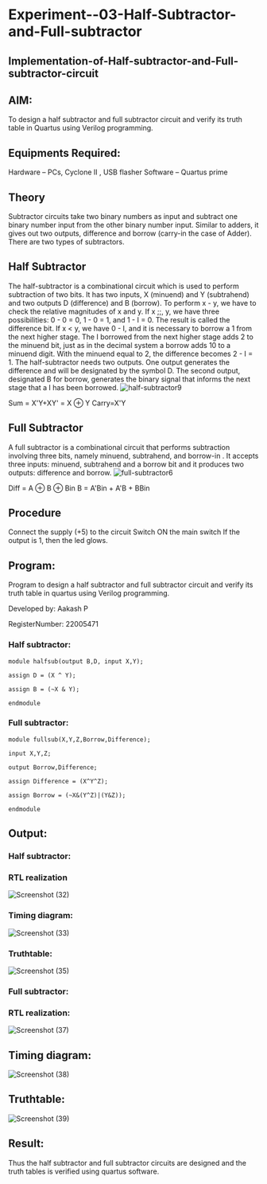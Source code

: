 # Experiment--03-Half-Subtractor-and-Full-subtractor
## Implementation-of-Half-subtractor-and-Full-subtractor-circuit
## AIM:
To design a half subtractor and full subtractor circuit and verify its truth table in Quartus using Verilog programming.

## Equipments Required:
Hardware – PCs, Cyclone II , USB flasher
Software – Quartus prime
## Theory
Subtractor circuits take two binary numbers as input and subtract one binary number input from the other binary number input. Similar to adders, it gives out two outputs, difference and borrow (carry-in the case of Adder). There are two types of subtractors.

## Half Subtractor
The half-subtractor is a combinational circuit which is used to perform subtraction of two bits. It has two inputs, X (minuend) and Y (subtrahend) and two outputs D (difference) and B (borrow). To perform x - y, we have to check the relative magnitudes of x and y. If x ;;, y, we have three possibilities: 0 - 0 = 0, 1 - 0 = 1, and 1 - I = 0. The result is called the difference bit. If x < y, we have 0 - I, and it is necessary to borrow a 1 from the next higher stage. The I borrowed from the next higher stage adds 2 to the minuend bit, just as in the decimal system a borrow adds 10 to a minuend digit. With the minuend equal to 2, the difference becomes 2 - I = 1. The half-subtractor needs two outputs. One output generates the difference and will be designated by the symbol D. The second output, designated B for borrow, generates the binary signal that informs the next stage that a I has been borrowed.
![half-subtractor9](https://user-images.githubusercontent.com/36288975/166112538-58c3bc7c-ee5d-4e6a-ac8d-8e8328efe27a.png)


Sum = X'Y+XY' = X ⊕ Y
Carry=X'Y

## Full Subtractor
A full subtractor is a combinational circuit that performs subtraction involving three bits, namely minuend, subtrahend, and borrow-in . It accepts three inputs: minuend, subtrahend and a borrow bit and it produces two outputs: difference and borrow. 
![full-subtractor6](https://user-images.githubusercontent.com/36288975/166112541-24c68359-3de8-4674-ae22-8272ffc385ed.png)


Diff = A ⊕ B ⊕ Bin B = A'Bin + A'B + BBin

## Procedure

Connect the supply (+5) to the circuit Switch ON the main switch If the output is 1, 
then the led glows.

## Program:

Program to design a half subtractor and full subtractor circuit and verify its truth table in quartus using Verilog programming.

Developed by: Aakash P

RegisterNumber: 22005471 

### Half subtractor: 
````
module halfsub(output B,D, input X,Y); 

assign D = (X ^ Y); 

assign B = (~X & Y);

endmodule
````
### Full subtractor: 
````
module fullsub(X,Y,Z,Borrow,Difference); 

input X,Y,Z; 

output Borrow,Difference; 

assign Difference = (X^Y^Z); 

assign Borrow = (~X&(Y^Z)|(Y&Z)); 

endmodule
````
## Output:

### Half subtractor:

### RTL realization

![Screenshot (32)](https://user-images.githubusercontent.com/118799103/211162768-7e47986b-45dd-4845-b249-32c182c1c29f.png)

### Timing diagram:

![Screenshot (33)](https://user-images.githubusercontent.com/118799103/211162789-0f44a91a-cda1-4c86-a20b-bd4e2c5cfb5c.png)

### Truthtable:

![Screenshot (35)](https://user-images.githubusercontent.com/118799103/211162828-6aa4b270-e67c-491d-99d1-97e2c7913139.png)

### Full subtractor:

### RTL realization:

![Screenshot (37)](https://user-images.githubusercontent.com/118799103/211162862-1ab30274-12f6-4de9-b00d-88d1726d7c60.png)

## Timing diagram: 

![Screenshot (38)](https://user-images.githubusercontent.com/118799103/211162894-2796cf70-92b2-4ca1-bdb6-6885dbbb58e0.png)

## Truthtable:

![Screenshot (39)](https://user-images.githubusercontent.com/118799103/211162931-41cb3616-e11e-467a-b056-abe64fd34897.png)

## Result:
Thus the half subtractor and full subtractor circuits are designed and the truth tables is verified using quartus software.
